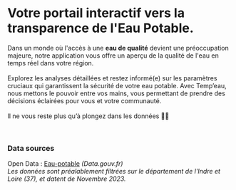 # Votre portail interactif vers la transparence de l'Eau Potable.
Dans un monde où l'accès à une **eau de qualité** devient une préoccupation majeure, notre application vous offre un aperçu de la qualité de l'eau en temps réel dans votre région.
<br>
<br>
Explorez les analyses détaillées et restez informé(e) sur les paramètres cruciaux qui garantissent la sécurité de votre eau potable. Avec Temp’eau, nous mettons le pouvoir entre vos mains, vous permettant de prendre des décisions éclairées pour vous et votre communauté.
<br>
<br>
Il ne vous reste plus qu’à plongez dans les données 🌊💧

<br>

### Data sources
Open Data : [Eau-potable](https://www.data.gouv.fr/fr/datasets/repartition-des-potentiels-de-gaz-verts-a-horizon-2050-par-departement/](https://www.data.gouv.fr/fr/datasets/resultats-du-controle-sanitaire-de-leau-distribuee-commune-par-commune/)https://www.data.gouv.fr/fr/datasets/resultats-du-controle-sanitaire-de-leau-distribuee-commune-par-commune/) *(Data.gouv.fr)*
<br>
*Les données sont préalablement filtrées sur le département de l'Indre et Loire (37), et datent de Novembre 2023.*
